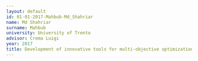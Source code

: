 ```yaml
---
layout: default 
id: 01-01-2017-Mahbub-Md_Shahriar
name: Md Shahriar
surname: Mahbub
university: University of Trento
advisor: Crema Luigi
year: 2017
title: Development of innovative tools for multi-objective optimization of energy systems
---
```

